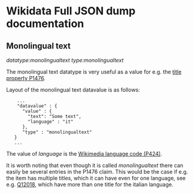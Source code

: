 # Wikidata Full JSON dump documentation

## Monolingual text

*datatype:monolingualtext*
*type:monolingualtext*

The monolingual text datatype is very useful as a value for e.g. the [title property P1476](https://www.wikidata.org/wiki/Property:P1476). 

Layout of the monolingual text datavalue is as follows:

````
    ...
    "datavalue" : {
      "value" : {
        "text": "Some text",
        "language" : "it"
      },
      "type" : "monolingualtext"
   }
   ...
````

The value of *language* is the [Wikimedia language code (P424)](https://www.wikidata.org/wiki/Property:P424).

It is worth noting that even though it is called *monolingualtext* there can easily be several entries in the P1476 claim. This would be the
case if e.g. the item has multiple titles, which it can have even for one language, see e.g. [Q12018](https://www.wikidata.org/wiki/Q12018), which
have more than one title for the italian language.
